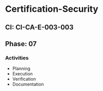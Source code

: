 # Certification-Security

## CI: CI-CA-E-003-003
## Phase: 07

### Activities
- Planning
- Execution
- Verification
- Documentation
